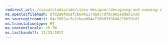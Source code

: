 ```yaml
---
redirect_url: /visualstudio/ide/class-designer/designing-and-viewing-classes-and-types
ms.openlocfilehash: bfd2e9f05efcb644117dadc7df9c995add9b1430
ms.sourcegitcommit: 64c7682ec3a2cbea684e716803398d4278b591d1
ms.translationtype: HT
ms.contentlocale: zh-TW
ms.lasthandoff: 12/15/2017
---
```

